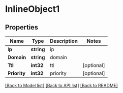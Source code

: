 # InlineObject1

## Properties

Name | Type | Description | Notes
------------ | ------------- | ------------- | -------------
**Ip** | **string** |  ip | 
**Domain** | **string** |  domain | 
**Ttl** | **int32** |  ttl | [optional] 
**Priority** | **int32** |  priority | [optional] 

[[Back to Model list]](../README.md#documentation-for-models) [[Back to API list]](../README.md#documentation-for-api-endpoints) [[Back to README]](../README.md)


